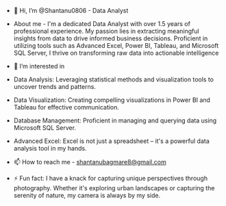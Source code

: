 - 👋 Hi, I’m @Shantanu0806 - Data Analyst
  
- About me - I'm a dedicated Data Analyst with over 1.5 years of professional experience.
  My passion lies in extracting meaningful insights from data to drive informed business decisions.
  Proficient in utilizing tools such as Advanced Excel, Power BI, Tableau, and Microsoft SQL Server, I thrive on transforming raw data into actionable intelligence
  
- 👀 I’m interested in 
- Data Analysis: Leveraging statistical methods and visualization tools to uncover trends and patterns.
- Data Visualization: Creating compelling visualizations in Power BI and Tableau for effective communication.
- Database Management: Proficient in managing and querying data using Microsoft SQL Server.
- Advanced Excel: Excel is not just a spreadsheet – it's a powerful data analysis tool in my hands.
  
- 📫 How to reach me - shantanubagmare8@gmail.com
  
- ⚡ Fun fact: I have a knack for capturing unique perspectives through photography. Whether it's exploring urban landscapes or capturing the serenity of nature, my camera is always by my side. 

<!---
Shantanu0806/Shantanu0806 is a ✨ special ✨ repository because its `README.md` (this file) appears on your GitHub profile.
You can click the Preview link to take a look at your changes.
--->
